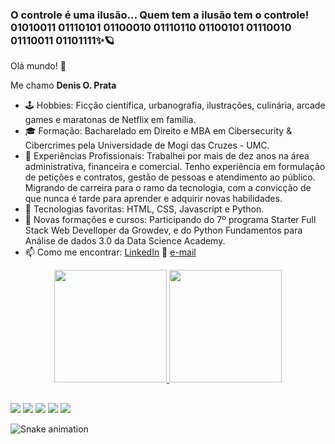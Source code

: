 ### O controle é uma <strong>ilusão</strong>... Quem tem a ilusão tem o controle! 01010011 01110101 01100010 01110110 01100101 01110010 01110011 01101111✨🪐
<p>Olá mundo! 🖖<p>
<p>Me chamo <strong>Denis O. Prata</strong><p>

- 🕹️ Hobbies: Ficção científica, urbanografia, ilustrações, culinária, arcade games e maratonas de Netflix em família. 
- 🎓 Formação: Bacharelado em Direito e MBA em Cibersecurity & Cibercrimes pela Universidade de Mogi das Cruzes - UMC.
- 👯 Experiências Profissionais: Trabalhei por mais de dez anos na área administrativa, financeira e comercial. Tenho experiência em formulação de petições e contratos, gestão de pessoas e atendimento ao público. Migrando de carreira para o ramo da tecnologia, com a convicção de que nunca é tarde para aprender e adquirir novas habilidades.
- 🤔 Tecnologias favoritas: HTML, CSS, Javascript e Python.
- 💬 Novas formações e cursos: Participando do 7º programa Starter Full Stack Web Develloper da Growdev, e do Python Fundamentos para Análise de dados 3.0 da Data Science Academy. 
- 📫 Como me encontrar: <a href="https://www.linkedin.com/in/denis-prata-811a7a142/" target="_blank">LinkedIn</a> 🔗 <a href="mailto:dop7710@hotmail.com" target="_blank">e-mail</a>

<div align="center">
  <a href="https://github.com/d-prata">
  <img height="180em" src="https://github-readme-stats.vercel.app/api?username=d-prata&show_icons=true&theme=blue-green&include_all_commits=true&count_private=true"/>
  <img height="180em" src="https://github-readme-stats.vercel.app/api/top-langs/?username=d-prata&layout=compact&langs_count=7&theme=blue-green"/>
</div>

  ##
  
<div> 
  <a href="https://www.youtube.com/channel/UCqXKEZcic86MWt0-Kx4SViA" target="_blank"><img src="https://img.shields.io/badge/YouTube-FF0000?style=for-the-badge&logo=youtube&logoColor=white" target="_blank"></a>
  <a href="https://www.instagram.com/ricardo.montoya_" target="_blank"><img src="https://img.shields.io/badge/-Instagram-%23E4405F?style=for-the-badge&logo=instagram&logoColor=white" target="_blank"></a>
 	<a href="https://www.twitch.tv/montoyagod" target="_blank"><img src="https://img.shields.io/badge/Discord-7289DA?style=for-the-badge&logo=discord&logoColor=white" target="_blank"></a> 
  <a href = "mailto:ricardomontoya2002@hotmail.com"><img src="https://img.shields.io/badge/Gmail-D14836?style=for-the-badge&logo=gmail&logoColor=white" target="_blank"></a>
  <a href="https://www.linkedin.com/in/ricardo-montoya-3653a3174" target="_blank"><img src="https://img.shields.io/badge/-LinkedIn-%230077B5?style=for-the-badge&logo=linkedin&logoColor=white" target="_blank"></a>
  
  
  ![Snake animation](https://github.com/d-prata/d-prata/blob/output/github-contribution-grid-snake.svg)
</div>
